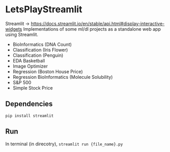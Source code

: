 # LetsPlayStreamlit
Streamlit -> https://docs.streamlit.io/en/stable/api.html#display-interactive-widgets
Implementations of some ml/dl projects as a standalone web app using Streamlit. 
- BioInformatics (DNA Count)
- Classification (Iris Flower)
- Classification (Penguin)
- EDA Basketball
- Image Optimizer
- Regression (Boston House Price)
- Regression BioInformatics (Molecule Solubility)
- S&P 500
- Simple Stock Price

## Dependencies

`pip install streamlit`


## Run
In terminal (in direcotry),
`streamlit run {file_name}.py`
